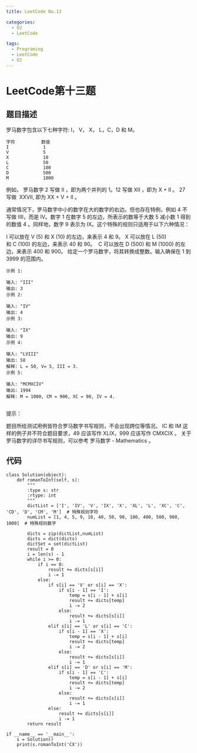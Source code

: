 ```yaml
---
title: LeetCode No.13

categories:
  - OJ
  - LeetCode

tags:
  - Programing
  - LeetCode
  - OJ
---
```


# LeetCode第十三题
## 题目描述
罗马数字包含以下七种字符: I， V， X， L，C，D 和 M。
```
字符          数值
I             1
V             5
X             10
L             50
C             100
D             500
M             1000
```
例如， 罗马数字 2 写做 II ，即为两个并列的 1。12 写做 XII ，即为 X + II 。 27 写做  XXVII, 即为 XX + V + II 。

通常情况下，罗马数字中小的数字在大的数字的右边。但也存在特例，例如 4 不写做 IIII，而是 IV。数字 1 在数字 5 的左边，所表示的数等于大数 5 减小数 1 得到的数值 4 。同样地，数字 9 表示为 IX。这个特殊的规则只适用于以下六种情况：

I 可以放在 V (5) 和 X (10) 的左边，来表示 4 和 9。
X 可以放在 L (50) 和 C (100) 的左边，来表示 40 和 90。 
C 可以放在 D (500) 和 M (1000) 的左边，来表示 400 和 900。
给定一个罗马数字，将其转换成整数。输入确保在 1 到 3999 的范围内。

```
示例 1:

输入: "III"
输出: 3
示例 2:

输入: "IV"
输出: 4
示例 3:

输入: "IX"
输出: 9
示例 4:

输入: "LVIII"
输出: 58
解释: L = 50, V= 5, III = 3.
示例 5:

输入: "MCMXCIV"
输出: 1994
解释: M = 1000, CM = 900, XC = 90, IV = 4.
 
```
提示：

题目所给测试用例皆符合罗马数字书写规则，不会出现跨位等情况。
IC 和 IM 这样的例子并不符合题目要求，49 应该写作 XLIX，999 应该写作 CMXCIX 。
关于罗马数字的详尽书写规则，可以参考 罗马数字 - Mathematics 。

## 代码
```
class Solution(object):
    def romanToInt(self, s):
        """
        :type s: str
        :rtype: int
        """
        dictList = ['I', 'IV', 'V', 'IX', 'X', 'XL', 'L', 'XC', 'C', 'CD', 'D', 'CM', 'M']  # 特殊规则字符
        numList = [1, 4, 5, 9, 10, 40, 50, 90, 100, 400, 500, 900, 1000]  # 特殊规则数字

        dicts = zip(dictList,numList)
        dicts = dict(dicts)
        dictSet = set(dictList)
        result = 0
        i = len(s) - 1
        while i >= 0:
            if i == 0:
                result += dicts[s[i]]
                i -= 1
            else:
                if s[i] == 'V' or s[i] == 'X':
                    if s[i - 1] == 'I':
                        temp = s[i - 1] + s[i]
                        result += dicts[temp]
                        i -= 2
                    else:
                        result += dicts[s[i]]
                        i -= 1
                elif s[i] == 'L' or s[i] == 'C':
                    if s[i - 1] == 'X':
                        temp = s[i - 1] + s[i]
                        result += dicts[temp]
                        i -= 2
                    else:
                        result += dicts[s[i]]
                        i -= 1
                elif s[i] == 'D' or s[i] == 'M':
                    if s[i - 1] == 'C':
                        temp = s[i - 1] + s[i]
                        result += dicts[temp]
                        i -= 2
                    else:
                        result += dicts[s[i]]
                        i -= 1
                else:
                    result += dicts[s[i]]
                    i -= 1
        return result

if __name__ == '__main__':
    s = Solution()
    print(s.romanToInt('CX'))
```